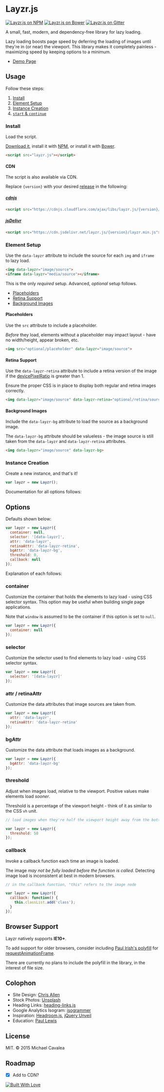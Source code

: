 # Layzr.js

[![Layzr.js on NPM](https://img.shields.io/npm/v/layzr.js.svg)](https://www.npmjs.com/package/layzr.js)
[![Layzr.js on Bower](https://img.shields.io/bower/v/layzr.js.svg)](http://bower.io/search/?q=layzr.js)
[![Layzr.js on Gitter](https://img.shields.io/badge/gitter-join%20chat-brightgreen.svg)](https://gitter.im/callmecavs/layzr.js?utm_source=badge&utm_medium=badge&utm_campaign=pr-badge)

A small, fast, modern, and dependency-free library for lazy loading.

Lazy loading boosts page speed by deferring the loading of images until they're in (or near) the viewport. This library makes it completely painless - maximizing speed by keeping options to a minimum.

* [Demo Page](http://callmecavs.github.io/layzr.js/)

## Usage

Follow these steps:

1. [Install](#install)
2. [Element Setup](#element-setup)
3. [Instance Creation](#instance-creation)
4. [`start` & `continue`]()

### Install

Load the script.

[Download it](https://github.com/callmecavs/layzr.js/archive/master.zip), install it with [NPM](https://www.npmjs.com/package/layzr.js), or install it with [Bower](http://bower.io/search/?q=layzr.js).

```html
<script src="layzr.js"></script>
```

#### CDN

The script is also available via CDN.

Replace `{version}` with your desired [release](https://github.com/callmecavs/layzr.js/releases) in the following:

##### [cdnjs](https://cdnjs.com/libraries/layzr.js)
```html
<script src="https://cdnjs.cloudflare.com/ajax/libs/layzr.js/{version}/layzr.min.js"></script>
```

##### [jsDelivr](http://www.jsdelivr.com/#!layzr.js)
```html
<script src="https://cdn.jsdelivr.net/layzr.js/{version}/layzr.min.js"></script>
```

### Element Setup

Use the `data-layzr` attribute to include the source for each `img` and `iframe` to lazy load.

```html
<img data-layzr="image/source">
<iframe data-layzr="media/source"></iframe>
```

This is the only _required_ setup. Advanced, _optional_ setup follows.

* [Placeholders](#placeholders)
* [Retina Support](#retina-support)
* [Background Images](#background-images)

#### Placeholders

Use the `src` attribute to include a placeholder.

_Before_ they load, elements without a placeholder may impact layout - have no width/height, appear broken, etc.

```html
<img src="optional/placeholder" data-layzr="image/source">
```

#### Retina Support

Use the `data-layzr-retina` attribute to include a retina version of the image if the [devicePixelRatio](https://developer.mozilla.org/en-US/docs/Web/API/Window/devicePixelRatio) is greater than 1.

Ensure the proper CSS is in place to display both regular and retina images correctly.

```html
<img data-layzr="image/source" data-layzr-retina="optional/retina/source">
```

#### Background Images

Include the `data-layzr-bg` attribute to load the source as a background image.

The `data-layzr-bg` attribute should be valueless - the image source is still taken from the `data-layzr` and `data-layzr-retina` attributes.

```html
<img data-layzr="image/source" data-layzr-bg>
```

### Instance Creation

Create a new instance, and that's it!

```javascript
var layzr = new Layzr();
```

Documentation for all options follows:

## Options

Defaults shown below:

```javascript
var layzr = new Layzr({
  container: null,
  selector: '[data-layzr]',
  attr: 'data-layzr',
  retinaAttr: 'data-layzr-retina',
  bgAttr: 'data-layzr-bg',
  threshold: 0,
  callback: null
});
```

Explanation of each follows:

### container

Customize the container that holds the elements to lazy load - using CSS selector syntax. This option may be useful when building single page applications.

Note that `window` is assumed to be the container if this option is set to `null`.

```javascript
var layzr = new Layzr({
  container: null
});
```

### selector

Customize the selector used to find elements to lazy load - using CSS selector syntax.

```javascript
var layzr = new Layzr({
  selector: '[data-layzr]'
});
```

### attr / retinaAttr

Customize the data attributes that image sources are taken from.

```javascript
var layzr = new Layzr({
  attr: 'data-layzr',
  retinaAttr: 'data-layzr-retina'
});
```

### bgAttr

Customize the data attribute that loads images as a background.

```javascript
var layzr = new Layzr({
  bgAttr: 'data-layzr-bg'
});
```

### threshold

Adjust when images load, relative to the viewport. Positive values make elements load _sooner_.

Threshold is a percentage of the viewport height - think of it as similar to the CSS `vh` unit.

```javascript
// load images when they're half the viewport height away from the bottom of the viewport

var layzr = new Layzr({
  threshold: 50
});
```

### callback

Invoke a callback function each time an image is loaded.

The image _may not be fully loaded before the function is called_. Detecting image load is inconsistent at best in modern browsers.

```javascript
// in the callback function, "this" refers to the image node

var layzr = new Layzr({
  callback: function() {
    this.classList.add('class');
  }
});
```

## Browser Support

Layzr natively supports **IE10+**.

To add support for older browsers, consider including [Paul Irish's polyfill](https://gist.github.com/paulirish/1579671) for [requestAnimationFrame](https://developer.mozilla.org/en-US/docs/Web/API/window/requestAnimationFrame).

There are currently no plans to include the polyfill in the library, in the interest of file size.

## Colophon

* Site Design: [Chris Allen](https://dribbble.com/cp_allen)
* Stock Photos: [Unsplash](https://unsplash.com/)
* Heading Links: [heading-links.js](https://github.com/callmecavs/heading-links.js)
* Google Analytics Isogram: [isogrammer](http://isogrammer.com/)
* Inspiration: [Headroom.js](http://wicky.nillia.ms/headroom.js/), [jQuery Unveil](http://luis-almeida.github.io/unveil/)
* Education: [Paul Lewis](http://www.html5rocks.com/en/tutorials/speed/animations/)

## License

MIT. © 2015 Michael Cavalea

## Roadmap

- [x] Add to CDN?

[![Built With Love](http://forthebadge.com/images/badges/built-with-love.svg)](http://forthebadge.com)
